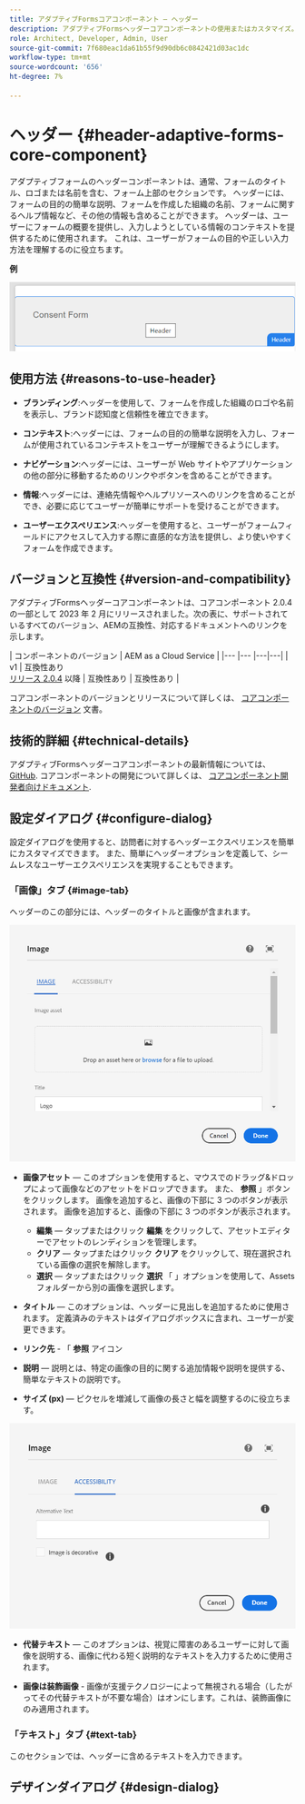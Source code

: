 ```yaml
---
title: アダプティブFormsコアコンポーネント — ヘッダー
description: アダプティブFormsヘッダーコアコンポーネントの使用またはカスタマイズ。
role: Architect, Developer, Admin, User
source-git-commit: 7f680eac1da61b55f9d90db6c0842421d03ac1dc
workflow-type: tm+mt
source-wordcount: '656'
ht-degree: 7%

---
```



# ヘッダー {#header-adaptive-forms-core-component}

アダプティブフォームのヘッダーコンポーネントは、通常、フォームのタイトル、ロゴまたは名前を含む、フォーム上部のセクションです。 ヘッダーには、フォームの目的の簡単な説明、フォームを作成した組織の名前、フォームに関するヘルプ情報など、その他の情報も含めることができます。 ヘッダーは、ユーザーにフォームの概要を提供し、入力しようとしている情報のコンテキストを提供するために使用されます。 これは、ユーザーがフォームの目的や正しい入力方法を理解するのに役立ちます。

**例**

![](/help/adaptive-forms/assets/header.png)

## 使用方法 {#reasons-to-use-header}

* **ブランディング**:ヘッダーを使用して、フォームを作成した組織のロゴや名前を表示し、ブランド認知度と信頼性を確立できます。

* **コンテキスト**:ヘッダーには、フォームの目的の簡単な説明を入力し、フォームが使用されているコンテキストをユーザーが理解できるようにします。

* **ナビゲーション**:ヘッダーには、ユーザーが Web サイトやアプリケーションの他の部分に移動するためのリンクやボタンを含めることができます。

* **情報**:ヘッダーには、連絡先情報やヘルプリソースへのリンクを含めることができ、必要に応じてユーザーが簡単にサポートを受けることができます。

* **ユーザーエクスペリエンス**:ヘッダーを使用すると、ユーザーがフォームフィールドにアクセスして入力する際に直感的な方法を提供し、より使いやすくフォームを作成できます。

## バージョンと互換性 {#version-and-compatibility}

アダプティブFormsヘッダーコアコンポーネントは、コアコンポーネント 2.0.4 の一部として 2023 年 2 月にリリースされました。次の表に、サポートされているすべてのバージョン、AEMの互換性、対応するドキュメントへのリンクを示します。

| コンポーネントのバージョン | AEM as a Cloud Service |
|--- |--- |---|---|
| v1 | 互換性あり<br>[リリース 2.0.4](/help/versions.md) 以降 | 互換性あり | 互換性あり |

コアコンポーネントのバージョンとリリースについて詳しくは、 [コアコンポーネントのバージョン](/help/versions.md) 文書。


<!-- ## Sample Component Output {#sample-component-output}

To experience the Accordion Component as well as see examples of its configuration options as well as HTML and JSON output, visit the [Component Library](https://adobe.com/go/aem_cmp_library_accordion). -->


## 技術的詳細 {#technical-details}

アダプティブFormsヘッダーコアコンポーネントの最新情報については、 [GitHub](https://github.com/adobe/aem-core-forms-components/tree/master/ui.af.apps/src/main/content/jcr_root/apps/core/fd/components/form/pageheader/v1/pageheader). コアコンポーネントの開発について詳しくは、 [コアコンポーネント開発者向けドキュメント](/help/developing/overview.md).

## 設定ダイアログ {#configure-dialog}

設定ダイアログを使用すると、訪問者に対するヘッダーエクスペリエンスを簡単にカスタマイズできます。 また、簡単にヘッダーオプションを定義して、シームレスなユーザーエクスペリエンスを実現することもできます。

### 「画像」タブ {#image-tab}

ヘッダーのこの部分には、ヘッダーのタイトルと画像が含まれます。

![Imagetab](/help/adaptive-forms/assets/header_image.png)

* **画像アセット**  — このオプションを使用すると、マウスでのドラッグ&amp;ドロップによって画像などのアセットをドロップできます。 また、 **参照** 」ボタンをクリックします。 画像を追加すると、画像の下部に 3 つのボタンが表示されます。 画像を追加すると、画像の下部に 3 つのボタンが表示されます。
   * **編集**  — タップまたはクリック **編集** をクリックして、アセットエディターでアセットのレンディションを管理します。
   * **クリア**  — タップまたはクリック **クリア** をクリックして、現在選択されている画像の選択を解除します。
   * **選択**  — タップまたはクリック **選択**  「 」オプションを使用して、Assets フォルダーから別の画像を選択します。

* **タイトル**  — このオプションは、ヘッダーに見出しを追加するために使用されます。 定義済みのテキストはダイアログボックスに含まれ、ユーザーが変更できます。
* **リンク先** - 「 **参照** アイコン
* **説明**  — 説明とは、特定の画像の目的に関する追加情報や説明を提供する、簡単なテキストの説明です。
* **サイズ (px)**  — ピクセルを増減して画像の長さと幅を調整するのに役立ちます。

![accessibilitytab](/help/adaptive-forms/assets/header_accessibility.png)

* **代替テキスト**  — このオプションは、視覚に障害のあるユーザーに対して画像を説明する、画像に代わる短く説明的なテキストを入力するために使用されます。

* **画像は装飾画像** - 画像が支援テクノロジーによって無視される場合（したがってその代替テキストが不要な場合）はオンにします。これは、装飾画像にのみ適用されます。

### 「テキスト」タブ {#text-tab}

このセクションでは、ヘッダーに含めるテキストを入力できます。

## デザインダイアログ {#design-dialog}


